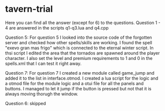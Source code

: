 # tavern-trial

Here you can find all the answer (except for 6) to the questions.
Question 1 - 4 are answered in the scripts q1-q3.lua and q4.cpp

Question 5:
For question 5 I looked into the source code of the forgotten server and checked how other spells/skills are working. I found the spell "exevo gran mas frigo" which is connected to the eternal winter script. 
In thsi script I edited the area that the tornados are spawned around the player character. I also set the level and premium requirements to 1 and 0 in the spells.xml that I can test it right away.

Question 7:
For question 7 I created a new module called game_jump and added it to the list in interface.otmod. I created a lua script for the logic and a otmod file for the module logic and a otui file for all the panels and buttons.
I managed to let it jump if the button is pressed but not that it is always moving thorugh the window.

Question 6: skipped
